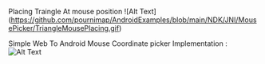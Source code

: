
Placing Traingle At mouse position
![Alt Text] (https://github.com/pournimap/AndroidExamples/blob/main/NDK/JNI/MousePicker/TriangleMousePlacing.gif)

Simple Web To Android Mouse Coordinate picker Implementation : 
![Alt Text](https://github.com/pournimap/AndroidExamples/blob/main/NDK/JNI/MousePicker/WebToAndroidPicker.gif)
